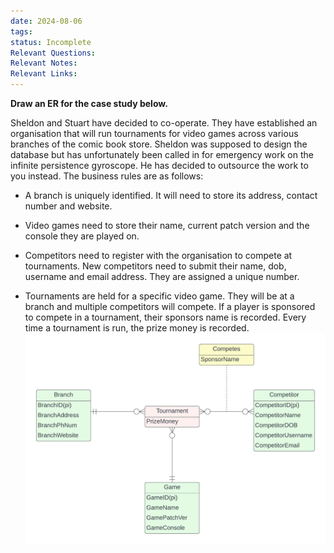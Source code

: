 ```yaml
---
date: 2024-08-06
tags: 
status: Incomplete
Relevant Questions: 
Relevant Notes: 
Relevant Links:
---
```


**Draw an ER for the case study below.**

Sheldon and Stuart have decided to co-operate. They have established an organisation that will run tournaments for video games across various branches of the comic book store. Sheldon was supposed to design the database but has unfortunately been called in for emergency work on the infinite persistence gyroscope. He has decided to outsource the work to you instead. The business rules are as follows: 

- A branch is uniquely identified. It will need to store its address, contact number and website.  
    

- Video games need to store their name, current patch version and the console they are played on.  
    

- Competitors need to register with the organisation to compete at tournaments. New competitors need to submit their name, dob, username and email address. They are assigned a unique number.  
    

- Tournaments are held for a specific video game. They will be at a branch and multiple competitors will compete. If a player is sponsored to compete in a tournament, their sponsors name is recorded. Every time a tournament is run, the prize money is recorded.
![800](Attachments/Week%203_ExtraQ.jpeg)
